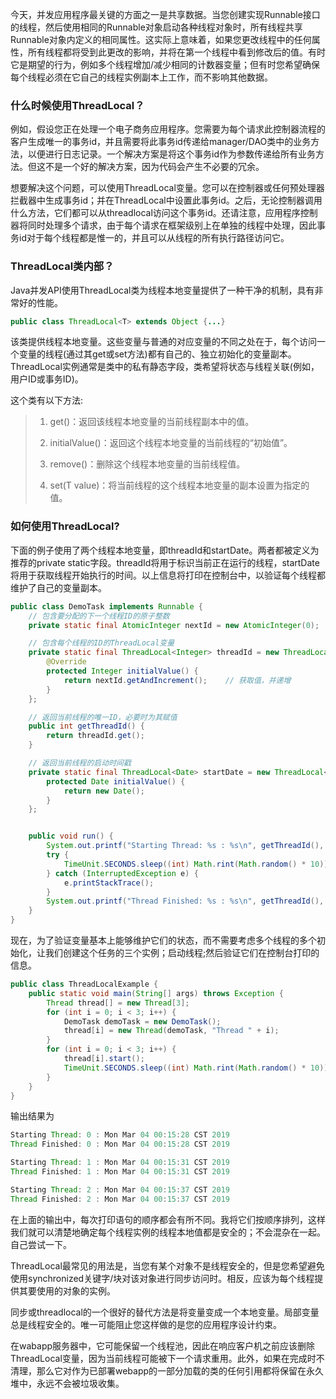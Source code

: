 今天，并发应用程序最关键的方面之一是共享数据。当您创建实现Runnable接口的线程，然后使用相同的Runnable对象启动各种线程对象时，所有线程共享Runnable对象内定义的相同属性。这实际上意味着，如果您更改线程中的任何属性，所有线程都将受到此更改的影响，并将在第一个线程中看到修改后的值。有时它是期望的行为，例如多个线程增加/减少相同的计数器变量；但有时您希望确保每个线程必须在它自己的线程实例副本上工作，而不影响其他数据。
### 什么时候使用ThreadLocal？
例如，假设您正在处理一个电子商务应用程序。您需要为每个请求此控制器流程的客户生成唯一的事务id，并且需要将此事务id传递给manager/DAO类中的业务方法，以便进行日志记录。一个解决方案是将这个事务id作为参数传递给所有业务方法。但这不是一个好的解决方案，因为代码会产生不必要的冗余。

想要解决这个问题，可以使用ThreadLocal变量。您可以在控制器或任何预处理器拦截器中生成事务id；并在ThreadLocal中设置此事务id。之后，无论控制器调用什么方法，它们都可以从threadlocal访问这个事务id。还请注意，应用程序控制器将同时处理多个请求，由于每个请求在框架级别上在单独的线程中处理，因此事务id对于每个线程都是惟一的，并且可以从线程的所有执行路径访问它。
### ThreadLocal类内部？
Java并发API使用ThreadLocal类为线程本地变量提供了一种干净的机制，具有非常好的性能。
```java
public class ThreadLocal<T> extends Object {...}
```
该类提供线程本地变量。这些变量与普通的对应变量的不同之处在于，每个访问一个变量的线程(通过其get或set方法)都有自己的、独立初始化的变量副本。ThreadLocal实例通常是类中的私有静态字段，类希望将状态与线程关联(例如，用户ID或事务ID)。

这个类有以下方法:
> 1. get()：返回该线程本地变量的当前线程副本中的值。
> 
> 2. initialValue()：返回这个线程本地变量的当前线程的“初始值”。
> 
> 3. remove()：删除这个线程本地变量的当前线程值。
> 
> 4. set(T value)：将当前线程的这个线程本地变量的副本设置为指定的值。

### 如何使用ThreadLocal?
下面的例子使用了两个线程本地变量，即threadId和startDate。两者都被定义为推荐的private static字段。threadId将用于标识当前正在运行的线程，startDate将用于获取线程开始执行的时间。以上信息将打印在控制台中，以验证每个线程都维护了自己的变量副本。
```java
public class DemoTask implements Runnable {
    // 包含要分配的下一个线程ID的原子整数
    private static final AtomicInteger nextId = new AtomicInteger(0);

    // 包含每个线程的ID的ThreadLocal变量
    private static final ThreadLocal<Integer> threadId = new ThreadLocal<Integer>() {
        @Override
        protected Integer initialValue() {
            return nextId.getAndIncrement();    // 获取值，并递增
        }
    };

    // 返回当前线程的唯一ID，必要时为其赋值
    public int getThreadId() {
        return threadId.get();
    }

    // 返回当前线程的启动时间戳
    private static final ThreadLocal<Date> startDate = new ThreadLocal<Date>() {
        protected Date initialValue() {
            return new Date();
        }
    };


    public void run() {
        System.out.printf("Starting Thread: %s : %s\n", getThreadId(), startDate.get());
        try {
            TimeUnit.SECONDS.sleep((int) Math.rint(Math.random() * 10));
        } catch (InterruptedException e) {
            e.printStackTrace();
        }
        System.out.printf("Thread Finished: %s : %s\n", getThreadId(), startDate.get());
    }
}
```
现在，为了验证变量基本上能够维护它们的状态，而不需要考虑多个线程的多个初始化，让我们创建这个任务的三个实例；启动线程;然后验证它们在控制台打印的信息。
```java
public class ThreadLocalExample {
    public static void main(String[] args) throws Exception {
        Thread thread[] = new Thread[3];
        for (int i = 0; i < 3; i++) {
            DemoTask demoTask = new DemoTask();
            thread[i] = new Thread(demoTask, "Thread " + i);
        }
        for (int i = 0; i < 3; i++) {
            thread[i].start();
            TimeUnit.SECONDS.sleep((int) Math.rint(Math.random() * 10));
        }
    }
}
```
输出结果为
```java
Starting Thread: 0 : Mon Mar 04 00:15:28 CST 2019
Thread Finished: 0 : Mon Mar 04 00:15:28 CST 2019

Starting Thread: 1 : Mon Mar 04 00:15:31 CST 2019
Thread Finished: 1 : Mon Mar 04 00:15:31 CST 2019

Starting Thread: 2 : Mon Mar 04 00:15:37 CST 2019
Thread Finished: 2 : Mon Mar 04 00:15:37 CST 2019
```
在上面的输出中，每次打印语句的顺序都会有所不同。我将它们按顺序排列，这样我们就可以清楚地确定每个线程实例的线程本地值都是安全的；不会混杂在一起。自己尝试一下。

ThreadLocal最常见的用法是，当您有某个对象不是线程安全的，但是您希望避免使用synchronized关键字/块对该对象进行同步访问时。相反，应该为每个线程提供其要使用的对象的实例。

同步或threadlocal的一个很好的替代方法是将变量变成一个本地变量。局部变量总是线程安全的。唯一可能阻止您这样做的是您的应用程序设计约束。

在wabapp服务器中，它可能保留一个线程池，因此在响应客户机之前应该删除ThreadLocal变量，因为当前线程可能被下一个请求重用。此外，如果在完成时不清理，那么它对作为已部署webapp的一部分加载的类的任何引用都将保留在永久堆中，永远不会被垃圾收集。
